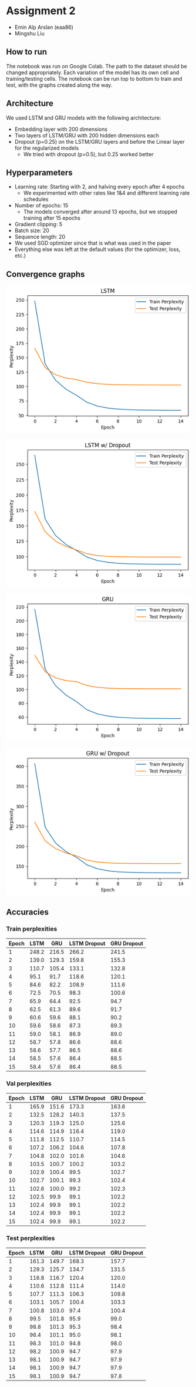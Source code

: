 # Assignment 2

- Emin Alp Arslan (eaa86)
- Mingshu Liu

## How to run
The notebook was run on Google Colab.
The path to the dataset should be changed appropriately.
Each variation of the model has its own cell and training/testing cells.
The notebook can be run top to bottom to train and test, with the graphs created along the way.

## Architecture
We used LSTM and GRU models with the following architecture:
- Embedding layer with 200 dimensions
- Two layers of LSTM/GRU with 200 hidden dimensions each
- Dropout (p=0.25) on the LSTM/GRU layers and before the Linear layer for the regularized models
    - We tried with dropout (p=0.5), but 0.25 worked better

## Hyperparameters
- Learning rate: Starting with 2, and halving every epoch after 4 epochs
    - We experimented with other rates like 1&4 and different learning rate schedules
- Number of epochs: 15
    - The models converged after around 13 epochs, but we stopped training after 15 epochs
- Gradient clipping: 5
- Batch size: 20
- Sequence length: 20
- We used SGD optimizer since that is what was used in the paper
- Everything else was left at the default values (for the optimizer, loss, etc.)

## Convergence graphs

![image](assets/LSTM.png)

![image](assets/LSTM_dropout.png)

![image](assets/GRU.png)

![image](assets/GRU_dropout.png)

## Accuracies

### Train perplexities

| Epoch | LSTM  | GRU    | LSTM Dropout | GRU Dropout |
| ----- | ----- | ------ | ------------ | ----------- |
| 1     | 248.2 | 216.5  | 266.2        | 241.5       |
| 2     | 139.0 | 129.3  | 159.8        | 155.3       |
| 3     | 110.7 | 105.4  | 133.1        | 132.8       |
| 4     | 95.1  | 91.7   | 118.6        | 120.1       |
| 5     | 84.6  | 82.2   | 108.9        | 111.6       |
| 6     | 72.5  | 70.5   | 98.3         | 100.6       |
| 7     | 65.9  | 64.4   | 92.5         | 94.7        |
| 8     | 62.5  | 61.3   | 89.6         | 91.7        |
| 9     | 60.6  | 59.6   | 88.1         | 90.2        |
| 10    | 59.6  | 58.6   | 87.3         | 89.3        |
| 11    | 59.0  | 58.1   | 86.9         | 89.0        |
| 12    | 58.7  | 57.8   | 86.6         | 88.6        |
| 13    | 58.6  | 57.7   | 86.5         | 88.6        |
| 14    | 58.5  | 57.6   | 86.4         | 88.5        |
| 15    | 58.4  | 57.6   | 86.4         | 88.5        |

### Val perplexities

| Epoch | LSTM  | GRU    | LSTM Dropout | GRU Dropout |
| ------| ----- | ------ | ------------ | ----------- |
| 1     | 165.9 | 151.6  | 173.3        | 163.6       |
| 2     | 132.5 | 128.2  | 140.3        | 137.5       |
| 3     | 120.3 | 119.3  | 125.0        | 125.6       |
| 4     | 114.6 | 114.9  | 116.4        | 119.0       |
| 5     | 111.8 | 112.5  | 110.7        | 114.5       |
| 6     | 107.2 | 106.2  | 104.6        | 107.8       |
| 7     | 104.8 | 102.0  | 101.6        | 104.6       |
| 8     | 103.5 | 100.7  | 100.2        | 103.2       |
| 9     | 102.9 | 100.4  | 99.5         | 102.7       |
| 10    | 102.7 | 100.1  | 99.3         | 102.4       |
| 11    | 102.6 | 100.0  | 99.2         | 102.3       |
| 12    | 102.5 | 99.9   | 99.1         | 102.2       |
| 13    | 102.4 | 99.9   | 99.1         | 102.2       |
| 14    | 102.4 | 99.9   | 99.1         | 102.2       |
| 15    | 102.4 | 99.9   | 99.1         | 102.2       |

### Test perplexities

| Epoch | LSTM  | GRU    | LSTM Dropout | GRU Dropout |
| ------| ----- | ------ | ------------ | ----------- |
| 1     | 161.3 | 149.7  | 168.3        | 157.7       |
| 2     | 129.3 | 125.7  | 134.7        | 131.5       |
| 3     | 116.8 | 116.7  | 120.4        | 120.0       |
| 4     | 110.6 | 112.8  | 111.4        | 114.0       |
| 5     | 107.7 | 111.3  | 106.3        | 109.8       |
| 6     | 103.1 | 105.7  | 100.4        | 103.3       |
| 7     | 100.8 | 103.0  | 97.4         | 100.4       |
| 8     | 99.5  | 101.8  | 95.9         | 99.0        |
| 9     | 98.8  | 101.3  | 95.3         | 98.4        |
| 10    | 98.4  | 101.1  | 95.0         | 98.1        |
| 11    | 98.3  | 101.0  | 94.8         | 98.0        |
| 12    | 98.2  | 100.9  | 94.7         | 97.9        |
| 13    | 98.1  | 100.9  | 94.7         | 97.9        |
| 14    | 98.1  | 100.9  | 94.7         | 97.9        |
| 15    | 98.1  | 100.9  | 94.7         | 97.8        |
















